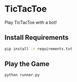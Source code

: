 # TicTacToe

Play TicTacToe with a bot!

## Install Requirements

```bash
pip install -r requirements.txt
```

## Play the Game

```bash
python runner.py
```